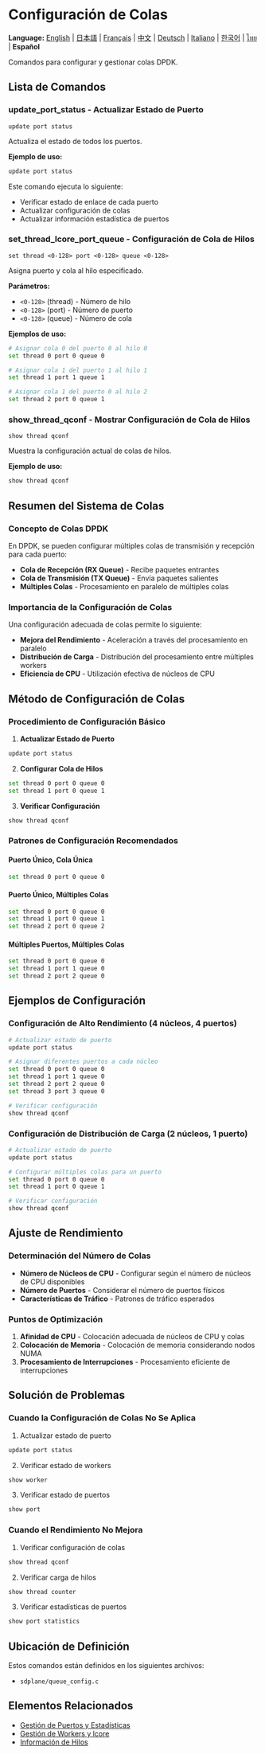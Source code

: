 # Configuración de Colas

**Language:** [English](../en/queue-configuration.md) | [日本語](../ja/queue-configuration.md) | [Français](../fr/queue-configuration.md) | [中文](../zh/queue-configuration.md) | [Deutsch](../de/queue-configuration.md) | [Italiano](../it/queue-configuration.md) | [한국어](../ko/queue-configuration.md) | [ไทย](../th/queue-configuration.md) | **Español**

Comandos para configurar y gestionar colas DPDK.

## Lista de Comandos

### update_port_status - Actualizar Estado de Puerto
```
update port status
```

Actualiza el estado de todos los puertos.

**Ejemplo de uso:**
```bash
update port status
```

Este comando ejecuta lo siguiente:
- Verificar estado de enlace de cada puerto
- Actualizar configuración de colas
- Actualizar información estadística de puertos

### set_thread_lcore_port_queue - Configuración de Cola de Hilos
```
set thread <0-128> port <0-128> queue <0-128>
```

Asigna puerto y cola al hilo especificado.

**Parámetros:**
- `<0-128>` (thread) - Número de hilo
- `<0-128>` (port) - Número de puerto
- `<0-128>` (queue) - Número de cola

**Ejemplos de uso:**
```bash
# Asignar cola 0 del puerto 0 al hilo 0
set thread 0 port 0 queue 0

# Asignar cola 1 del puerto 1 al hilo 1
set thread 1 port 1 queue 1

# Asignar cola 1 del puerto 0 al hilo 2
set thread 2 port 0 queue 1
```

### show_thread_qconf - Mostrar Configuración de Cola de Hilos
```
show thread qconf
```

Muestra la configuración actual de colas de hilos.

**Ejemplo de uso:**
```bash
show thread qconf
```

## Resumen del Sistema de Colas

### Concepto de Colas DPDK
En DPDK, se pueden configurar múltiples colas de transmisión y recepción para cada puerto:

- **Cola de Recepción (RX Queue)** - Recibe paquetes entrantes
- **Cola de Transmisión (TX Queue)** - Envía paquetes salientes
- **Múltiples Colas** - Procesamiento en paralelo de múltiples colas

### Importancia de la Configuración de Colas
Una configuración adecuada de colas permite lo siguiente:
- **Mejora del Rendimiento** - Aceleración a través del procesamiento en paralelo
- **Distribución de Carga** - Distribución del procesamiento entre múltiples workers
- **Eficiencia de CPU** - Utilización efectiva de núcleos de CPU

## Método de Configuración de Colas

### Procedimiento de Configuración Básico
1. **Actualizar Estado de Puerto**
```bash
update port status
```

2. **Configurar Cola de Hilos**
```bash
set thread 0 port 0 queue 0
set thread 1 port 0 queue 1
```

3. **Verificar Configuración**
```bash
show thread qconf
```

### Patrones de Configuración Recomendados

#### Puerto Único, Cola Única
```bash
set thread 0 port 0 queue 0
```

#### Puerto Único, Múltiples Colas
```bash
set thread 0 port 0 queue 0
set thread 1 port 0 queue 1
set thread 2 port 0 queue 2
```

#### Múltiples Puertos, Múltiples Colas
```bash
set thread 0 port 0 queue 0
set thread 1 port 1 queue 0
set thread 2 port 2 queue 0
```

## Ejemplos de Configuración

### Configuración de Alto Rendimiento (4 núcleos, 4 puertos)
```bash
# Actualizar estado de puerto
update port status

# Asignar diferentes puertos a cada núcleo
set thread 0 port 0 queue 0
set thread 1 port 1 queue 0
set thread 2 port 2 queue 0
set thread 3 port 3 queue 0

# Verificar configuración
show thread qconf
```

### Configuración de Distribución de Carga (2 núcleos, 1 puerto)
```bash
# Actualizar estado de puerto
update port status

# Configurar múltiples colas para un puerto
set thread 0 port 0 queue 0
set thread 1 port 0 queue 1

# Verificar configuración
show thread qconf
```

## Ajuste de Rendimiento

### Determinación del Número de Colas
- **Número de Núcleos de CPU** - Configurar según el número de núcleos de CPU disponibles
- **Número de Puertos** - Considerar el número de puertos físicos
- **Características de Tráfico** - Patrones de tráfico esperados

### Puntos de Optimización
1. **Afinidad de CPU** - Colocación adecuada de núcleos de CPU y colas
2. **Colocación de Memoria** - Colocación de memoria considerando nodos NUMA
3. **Procesamiento de Interrupciones** - Procesamiento eficiente de interrupciones

## Solución de Problemas

### Cuando la Configuración de Colas No Se Aplica
1. Actualizar estado de puerto
```bash
update port status
```

2. Verificar estado de workers
```bash
show worker
```

3. Verificar estado de puertos
```bash
show port
```

### Cuando el Rendimiento No Mejora
1. Verificar configuración de colas
```bash
show thread qconf
```

2. Verificar carga de hilos
```bash
show thread counter
```

3. Verificar estadísticas de puertos
```bash
show port statistics
```

## Ubicación de Definición

Estos comandos están definidos en los siguientes archivos:
- `sdplane/queue_config.c`

## Elementos Relacionados

- [Gestión de Puertos y Estadísticas](port-management.md)
- [Gestión de Workers y lcore](worker-lcore-thread-management.md)
- [Información de Hilos](worker-lcore-thread-management.md)